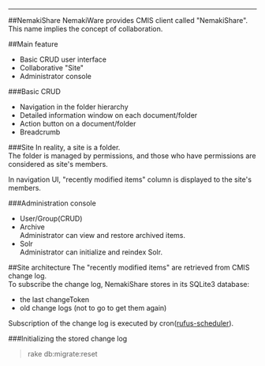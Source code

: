 ---

##NemakiShare
NemakiWare provides CMIS client called "NemakiShare".  
This name implies the concept of collaboration.

##Main feature  
* Basic CRUD user interface
* Collaborative "Site" 
* Administrator console

###Basic CRUD
* Navigation in the folder hierarchy
* Detailed information window on each document/folder
* Action button on a document/folder
* Breadcrumb

###Site
In reality, a site is a folder.  
The folder is managed by permissions, and those who have permissions are considered as site's members.  

In navigation UI, "recently modified items" column is displayed to the site's members.  

###Administration console
* User/Group(CRUD)  
* Archive  
Administrator can view and restore archived items.  
* Solr  
Administrator can initialize and reindex Solr.

##Site architecture
The "recently modified items" are retrieved from CMIS change log.  
To subscribe the change log, NemakiShare stores in its SQLite3 database:  
* the last changeToken
* old change logs (not to go to get them again)

Subscription of the change log is executed by cron([rufus-scheduler](https://github.com/jmettraux/rufus-scheduler)).

###Initializing the stored change log
> rake db:migrate:reset